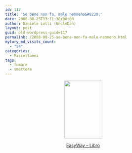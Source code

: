 ```yaml
---
id: 117
title: 'Se bene non fa, male nemmeno&#8230;'
date: 2008-08-25T13:11:38+00:00
author: Daniele Lolli (UncleDan)
layout: post
guid: old-wordpress-guid=117
permalink: /2008-08-25-se-bene-non-fa-male-nemmeno.html
mytory_md_visits_count:
  - "54"
categories:
  - Miscellanea
tags:
  - fumare
  - smettere
---
```

<p style="text-align: center;">
  <img src="http://www.easywayitalia.com/uploads/due_libri_fumo.jpg" alt="" width="123" height="187" />
</p>

<p style="text-align: center;">
  <a title="-->" href="http://www.easywayitalia.com/i-nostri-libri/" target="_blank">EasyWay &#8211; Libro</a>
</p>
